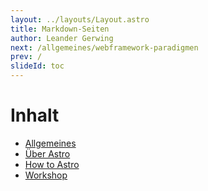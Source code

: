 ```yaml
---
layout: ../layouts/Layout.astro
title: Markdown-Seiten
author: Leander Gerwing
next: /allgemeines/webframework-paradigmen
prev: /
slideId: toc
---
```


# Inhalt
- [Allgemeines](/allgemeines)
- [Über Astro](/ueber-astro)
- [How to Astro](/how-to-astro)
- [Workshop](/workshop)